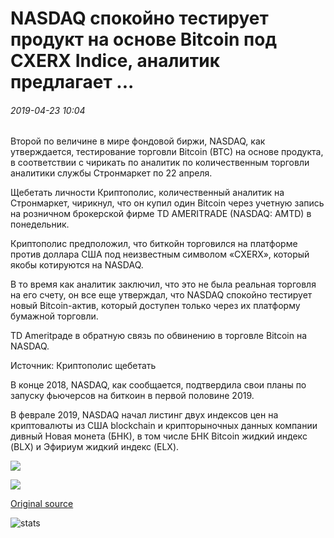 # NASDAQ спокойно тестирует продукт на основе Bitcoin под CXERX Indice, аналитик предлагает ...

###### 2019-04-23 10:04

Второй по величине в мире фондовой биржи, NASDAQ, как утверждается, тестирование торговли Bitcoin (BTC) на основе продукта, в соответствии с чирикать по аналитик по количественным торговли аналитики службы Стронмаркет по 22 апреля.

Щебетать личности Криптополис, количественный аналитик на Стронмаркет, чирикнул, что он купил один Bitcoin через учетную запись на розничном брокерской фирме TD AMERITRADE (NASDAQ: AMTD) в понедельник.

Криптополис предположил, что биткойн торговился на платформе против доллара США под неизвестным символом «CXERX», который якобы котируются на NASDAQ.

В то время как аналитик заключил, что это не была реальная торговля на его счету, он все еще утверждал, что NASDAQ спокойно тестирует новый Bitcoin-актив, который доступен только через их платформу бумажной торговли.

TD Ameritраде в обратную связь по обвинению в торговле Bitcoin на NASDAQ.

Источник: Криптополис щебетать

В конце 2018, NASDAQ, как сообщается, подтвердила свои планы по запуску фьючерсов на биткоин в первой половине 2019.

В феврале 2019, NASDAQ начал листинг двух индексов цен на криптовалюты из США blockchain и крипторыночных данных компании дивный Новая монета (БНК), в том числе БНК Bitcoin жидкий индекс (BLX) и Эфириум жидкий индекс (ELX).

![](https://s3.cointelegraph.com/storage/uploads/view/485db125660e44b52d7af1db81de0ff2.png)

![](https://s3.cointelegraph.com/storage/uploads/view/81cb280f9b253f9db6e5b8e600b74a4d.png)

[Original source](https://cointelegraph.com/news/nasdaq-is-quietly-testing-bitcoin-based-product-under-cxerx-indice-analyst-suggests)

![stats](https://c.statcounter.com/11760860/0/a89fa40b/1/ "stats")